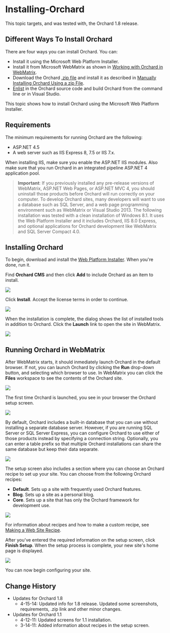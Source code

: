 Installing-Orchard
==================

This topic targets, and was tested with, the Orchard 1.8 release.

Different Ways To Install Orchard
---------------------------------
There are four ways you can install Orchard. You can:

* Install it using the Microsoft Web Platform Installer.
* Install it from Microsoft WebMatrix as shown in [Working with Orchard in WebMatrix](Working-with-Orchard-in-WebMatrix).
* Download the Orchard [.zip file](https://github.com/OrchardCMS/Orchard/releases) and install it as described in [Manually Installing Orchard Using a zip File](Manually-installing-Orchard-zip-file).
* [Enlist](Setting-up-a-source-enlistment) in the Orchard source code and build Orchard from the command line or in Visual Studio.

This topic shows how to install Orchard using the Microsoft Web Platform Installer.


Requirements
------------
The minimum requirements for running Orchard are the following:

* ASP.NET 4.5
* A web server such as IIS Express 8, 7.5 or IIS 7.x.

When installing IIS, make sure you enable the ASP.NET IIS modules. Also make sure that you run Orchard
in an integrated pipeline ASP.NET 4 application pool. 

> **Important**:  If you previously installed any pre-release versions of WebMatrix, ASP.NET Web Pages, or ASP.NET MVC 4, you should uninstall those products before Orchard will run correctly on your computer. 
To develop Orchard sites, many developers will want to use a database such as SQL Server, and a web page programming environment such as WebMatrix or Visual Studio 2013.
The following installation was tested with a clean installation of Windows 8.1. It uses the Web Platform Installer and it includes Orchard, IIS 8.0 Express, and optional applications for Orchard development like WebMatrix and SQL Server Compact 4.0. 


Installing Orchard
------------------

To begin, download and install the [Web Platform Installer](http://www.microsoft.com/web/downloads/platform.aspx). When you're done, run it. 

Find **Orchard CMS** and then click **Add** to include Orchard as an item to install.

![](/Attachments/Installing-Orchard/webpi_install.png)

Click **Install**. Accept the license terms in order to continue.

![](/Attachments/Installing-Orchard/Install_acceptterms.png)

When the installation is complete, the dialog shows the list of installed tools in addition to Orchard.  Click the **Launch** link to open the site in WebMatrix.

![](/Attachments/Installing-Orchard/Install_success.png)

Running Orchard in WebMatrix
----------------------------

After WebMatrix starts, it should inmediately launch Orchard in the default browser. If not, you can launch Orchard by clicking the **Run** drop-down button, and selecting which browser to use.
In WebMatrix you can click the **Files** workspace to see the contents of the Orchard site.

![](/Attachments/Installing-Orchard/launch_Orchard_WebMatrix.png)

The first time Orchard is launched, you see in your browser the Orchard setup screen. 

![](../Upload/screenshots/get_started_dialog_1.png)

By default, Orchard includes a built-in database that you can use without installing a separate database server. However, if you are running SQL Server or SQL Server Express, you can configure Orchard to use either of those products instead by specifying a connection string. Optionally, you can enter a table prefix so that multiple Orchard installations can share the same database but keep their data separate.

![](../Upload/screenshots_85/setup_sqlserver.png)

The setup screen also includes a section where you can choose an Orchard recipe to set up your site. You can choose from the following Orchard recipes:

* **Default**. Sets up a site with frequently used Orchard features.
* **Blog**. Sets up a site as a personal blog.
* **Core**. Sets up a site that has only the Orchard framework for development use.

![](../Upload/screenshots/get_started_recipe.png)

For information about recipes and how to make a custom recipe, see [Making a Web Site Recipe](http://orchardproject.net/docs/Making-a-Web-Site-Recipe.ashx). 

After you've entered the required information on the setup  screen, click **Finish Setup**. When the setup process is complete, your new site's home page is displayed.

![](/Attachments/Installing-Orchard/first_frontend.png)

You can now begin configuring your site.
  
  
  

Change History
--------------
* Updates for Orchard 1.8
    * 4-15-14:	Updated info for 1.8 release. Updated some screenshots, requirements, .zip link and other minor changes.
* Updates for Orchard 1.1
    * 4-12-11:  Updated screens for 1.1 installation.
    * 3-14-11:  Added information about recipes in the setup screen.
